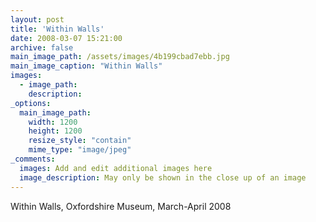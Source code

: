 ```yaml
---
layout: post
title: 'Within Walls'
date: 2008-03-07 15:21:00
archive: false
main_image_path: /assets/images/4b199cbad7ebb.jpg
main_image_caption: "Within Walls"
images:
  - image_path: 
    description: 
_options:
  main_image_path:
    width: 1200
    height: 1200
    resize_style: "contain"
    mime_type: "image/jpeg"
_comments:
  images: Add and edit additional images here
  image_description: May only be shown in the close up of an image
---
```


Within Walls, Oxfordshire Museum, March-April 2008